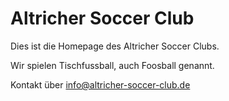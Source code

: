 # Altricher Soccer Club

Dies ist die Homepage des Altricher Soccer Clubs.

Wir spielen Tischfussball, auch Foosball genannt.

Kontakt über info@altricher-soccer-club.de
